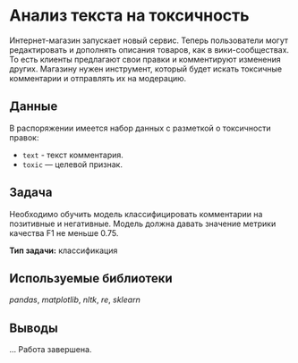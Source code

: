 # Анализ текста на токсичность
Интернет-магазин запускает новый сервис. Теперь пользователи могут редактировать и дополнять описания товаров, как в вики-сообществах. 
То есть клиенты предлагают свои правки и комментируют изменения других. Магазину нужен инструмент, который будет искать токсичные комментарии и отправлять их на модерацию.

## Данные
В распоряжении имеется набор данных с разметкой о токсичности правок:
* `text`  - текст комментария.
* `toxic` — целевой признак.

## Задача
Необходимо обучить модель классифицировать комментарии на позитивные и негативные.
Модель должна давать значение метрики качества F1 не меньше 0.75.

**Тип задачи:** классификация

## Используемые библиотеки
*pandas*, *matplotlib*, *nltk*, *re*, *sklearn*

## Выводы
...
Работа завершена.